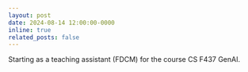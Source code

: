 ```yaml
---
layout: post
date: 2024-08-14 12:00:00-0000
inline: true
related_posts: false
---
```


Starting as a teaching assistant (FDCM) for the course CS F437 GenAI.
